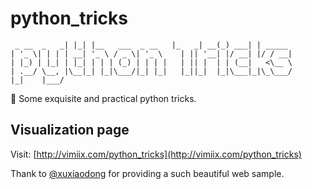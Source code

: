 # python_tricks

```
 _ __  _   _| |_| |__   ___  _ __   |_   _| __(_) ___| | _____
| '_ \| | | | __| '_ \ / _ \| '_ \    | || '__| |/ __| |/ / __|
| |_) | |_| | |_| | | | (_) | | | |   | || |  | | (__|   <\__ \
| .__/ \__, |\__|_| |_|\___/|_| |_|   |_||_|  |_|\___|_|\_\___/
|_|    |___/
```

🐍 Some exquisite and practical python tricks.


## Visualization page

Visit: [http://vimiix.com/python_tricks](http://vimiix.com/python_tricks) 

Thank to [@xuxiaodong](https://github.com/xuxiaodong/using-cli) for providing a such beautiful web sample.
